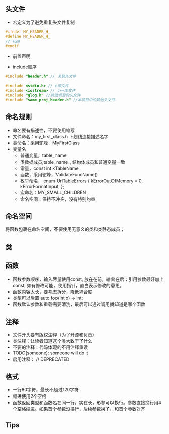 ## 头文件
* 宏定义为了避免重复头文件复制
```c++
#ifndef MY_HEADER_H_
#define MY_HEADER_H_  
// 代码
#endif
```

* 前置声明

* include顺序
```c++
#include "header.h" // 关联头文件

#include <stdio.h> // c库文件
#include <iostream> // c++库文件
#include "glog.h" //其他项目的头文件
#include "same_proj_header.h" //本项目中的其他头文件
```

## 命名规则
* 命名要有描述性，不要使用缩写
* 文件命名：my_first_class.h 下划线连接描述名字
* 类命名：采用驼峰，MyFirstClass
* 变量名
    * 普通变量，table_name
    * 类数据成员,table_name_, 结构体成员和普通变量一致
    * 常量，const int kTableName
    * 函数，采用驼峰，ValidateFuncName()
    * 枚举命名，
    enum UrlTableErrors {
        kErrorOutOfMemory = 0,
        kErrorFormatInput,
    };
    * 宏命名：MY_SMALL_CHILDREN
    * 命名空间：保持不冲突，没有特别约束

## 命名空间
将函数包裹在命名空间，不要使用无意义的类和类静态成员；

## 类

## 函数
* 函数参数顺序，输入尽量使用const, 放在在前，输出在后；引用参数最好加上const, 如有修改可能，使用指针，直白表示修改的意思。
* 函数内容太长，要考虑拆分，降低耦合度
* 类型可以后置 auto foo(int x) -> int;
* 函数默认参数和重载需要清洗，最后可以通过调用就知道是哪个函数
## 注释
* 文件开头要有版权注释（为了开源和负责）
* 类注释：让读者知道这个类大致干了什么
* 不要的注释：代码体现的不用注释重读
* TODO(someone): someone will do it
* 启用注释： // DEPRECATED

## 格式
* 一行80字符，最长不超过120字符
* 缩进使用2个空格
* 函数返回类型和函数名在同一行，实在长，形参可以换行。参数直接换行用4个空格缩进。如果首个参数没换行，后续参数换了，和首个参数对齐

## Tips
  
